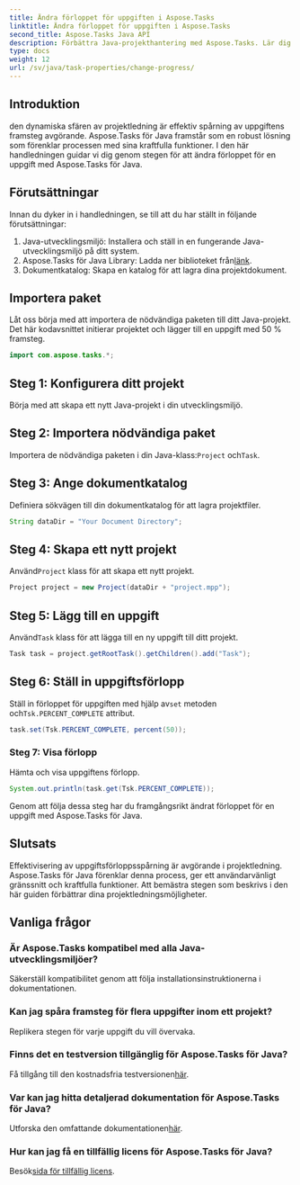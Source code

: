 ```yaml
---
title: Ändra förloppet för uppgiften i Aspose.Tasks
linktitle: Ändra förloppet för uppgiften i Aspose.Tasks
second_title: Aspose.Tasks Java API
description: Förbättra Java-projekthantering med Aspose.Tasks. Lär dig att ändra uppgiftens framsteg sömlöst i denna steg-för-steg handledning. Ladda ner nu!
type: docs
weight: 12
url: /sv/java/task-properties/change-progress/
---
```

## Introduktion
den dynamiska sfären av projektledning är effektiv spårning av uppgiftens framsteg avgörande. Aspose.Tasks för Java framstår som en robust lösning som förenklar processen med sina kraftfulla funktioner. I den här handledningen guidar vi dig genom stegen för att ändra förloppet för en uppgift med Aspose.Tasks för Java.
## Förutsättningar
Innan du dyker in i handledningen, se till att du har ställt in följande förutsättningar:
1. Java-utvecklingsmiljö: Installera och ställ in en fungerande Java-utvecklingsmiljö på ditt system.
2.  Aspose.Tasks för Java Library: Ladda ner biblioteket från[länk](https://releases.aspose.com/tasks/java/).
3. Dokumentkatalog: Skapa en katalog för att lagra dina projektdokument.
## Importera paket
Låt oss börja med att importera de nödvändiga paketen till ditt Java-projekt. Det här kodavsnittet initierar projektet och lägger till en uppgift med 50 % framsteg.
```java
import com.aspose.tasks.*;

```
## Steg 1: Konfigurera ditt projekt
Börja med att skapa ett nytt Java-projekt i din utvecklingsmiljö.
## Steg 2: Importera nödvändiga paket
 Importera de nödvändiga paketen i din Java-klass:`Project` och`Task`.
## Steg 3: Ange dokumentkatalog
Definiera sökvägen till din dokumentkatalog för att lagra projektfiler.
```java
String dataDir = "Your Document Directory";
```
## Steg 4: Skapa ett nytt projekt
 Använd`Project` klass för att skapa ett nytt projekt.
```java
Project project = new Project(dataDir + "project.mpp");
```
## Steg 5: Lägg till en uppgift
 Använd`Task` klass för att lägga till en ny uppgift till ditt projekt.
```java
Task task = project.getRootTask().getChildren().add("Task");
```
## Steg 6: Ställ in uppgiftsförlopp
 Ställ in förloppet för uppgiften med hjälp av`set` metoden och`Tsk.PERCENT_COMPLETE` attribut.
```java
task.set(Tsk.PERCENT_COMPLETE, percent(50));
```
### Steg 7: Visa förlopp
Hämta och visa uppgiftens förlopp.
```java
System.out.println(task.get(Tsk.PERCENT_COMPLETE));
```
Genom att följa dessa steg har du framgångsrikt ändrat förloppet för en uppgift med Aspose.Tasks för Java.
## Slutsats
Effektivisering av uppgiftsförloppsspårning är avgörande i projektledning. Aspose.Tasks för Java förenklar denna process, ger ett användarvänligt gränssnitt och kraftfulla funktioner. Att bemästra stegen som beskrivs i den här guiden förbättrar dina projektledningsmöjligheter.
## Vanliga frågor
### Är Aspose.Tasks kompatibel med alla Java-utvecklingsmiljöer?
Säkerställ kompatibilitet genom att följa installationsinstruktionerna i dokumentationen.
### Kan jag spåra framsteg för flera uppgifter inom ett projekt?
Replikera stegen för varje uppgift du vill övervaka.
### Finns det en testversion tillgänglig för Aspose.Tasks för Java?
 Få tillgång till den kostnadsfria testversionen[här](https://releases.aspose.com/).
### Var kan jag hitta detaljerad dokumentation för Aspose.Tasks för Java?
 Utforska den omfattande dokumentationen[här](https://reference.aspose.com/tasks/java/).
### Hur kan jag få en tillfällig licens för Aspose.Tasks för Java?
 Besök[sida för tillfällig licens](https://purchase.aspose.com/temporary-license/).
